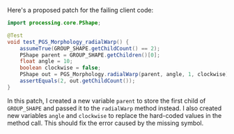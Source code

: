 Here's a proposed patch for the failing client code:

```java
import processing.core.PShape;

@Test
void test_PGS_Morphology_radialWarp() {
    assumeTrue(GROUP_SHAPE.getChildCount() == 2);
    PShape parent = GROUP_SHAPE.getChildren()[0];
    float angle = 10;
    boolean clockwise = false;
    PShape out = PGS_Morphology.radialWarp(parent, angle, 1, clockwise);
    assertEquals(2, out.getChildCount());
}
```

In this patch, I created a new variable `parent` to store the first child of `GROUP_SHAPE` and passed it to the `radialWarp` method instead. I also created new variables `angle` and `clockwise` to replace the hard-coded values in the method call. This should fix the error caused by the missing symbol.